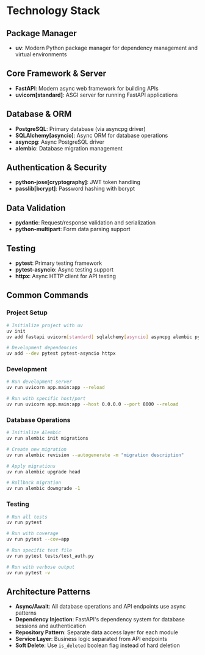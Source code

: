 # Technology Stack

## Package Manager
- **uv**: Modern Python package manager for dependency management and virtual environments

## Core Framework & Server
- **FastAPI**: Modern async web framework for building APIs
- **uvicorn[standard]**: ASGI server for running FastAPI applications

## Database & ORM
- **PostgreSQL**: Primary database (via asyncpg driver)
- **SQLAlchemy[asyncio]**: Async ORM for database operations
- **asyncpg**: Async PostgreSQL driver
- **alembic**: Database migration management

## Authentication & Security
- **python-jose[cryptography]**: JWT token handling
- **passlib[bcrypt]**: Password hashing with bcrypt

## Data Validation
- **pydantic**: Request/response validation and serialization
- **python-multipart**: Form data parsing support

## Testing
- **pytest**: Primary testing framework
- **pytest-asyncio**: Async testing support
- **httpx**: Async HTTP client for API testing

## Common Commands

### Project Setup
```bash
# Initialize project with uv
uv init
uv add fastapi uvicorn[standard] sqlalchemy[asyncio] asyncpg alembic pydantic python-jose[cryptography] passlib[bcrypt] python-multipart

# Development dependencies
uv add --dev pytest pytest-asyncio httpx
```

### Development
```bash
# Run development server
uv run uvicorn app.main:app --reload

# Run with specific host/port
uv run uvicorn app.main:app --host 0.0.0.0 --port 8000 --reload
```

### Database Operations
```bash
# Initialize Alembic
uv run alembic init migrations

# Create new migration
uv run alembic revision --autogenerate -m "migration description"

# Apply migrations
uv run alembic upgrade head

# Rollback migration
uv run alembic downgrade -1
```

### Testing
```bash
# Run all tests
uv run pytest

# Run with coverage
uv run pytest --cov=app

# Run specific test file
uv run pytest tests/test_auth.py

# Run with verbose output
uv run pytest -v
```

## Architecture Patterns
- **Async/Await**: All database operations and API endpoints use async patterns
- **Dependency Injection**: FastAPI's dependency system for database sessions and authentication
- **Repository Pattern**: Separate data access layer for each module
- **Service Layer**: Business logic separated from API endpoints
- **Soft Delete**: Use `is_deleted` boolean flag instead of hard deletion